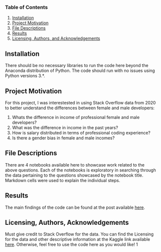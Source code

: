 
### Table of Contents

1. [Installation](#installation)
2. [Project Motivation](#motivation)
3. [File Descriptions](#files)
4. [Results](#results)
5. [Licensing, Authors, and Acknowledgements](#licensing)

## Installation <a name="installation"></a>

There should be no necessary libraries to run the code here beyond the Anaconda distribution of Python.  The code should run with no issues using Python versions 3.*.

## Project Motivation<a name="motivation"></a>

For this project, I was interestested in using Stack Overflow data from 2020 to better understand the differences between female and male developers:

1. Whats the difference in income of professional female and male developers?
2. What was the difference in income in the past years?
3. How is salary distributed in terms of professional coding experience?
4. Is there a gender bias in female and male incomes?
 

## File Descriptions <a name="files"></a>

There are 4 notebooks available here to showcase work related to the above questions.  Each of the notebooks is exploratory in searching through the data pertaining to the questions showcased by the notebook title.  Markdown cells were used to explain the individual steps.  

## Results<a name="results"></a>

The main findings of the code can be found at the post available [here](https://medium.com/@annatrumm/how-tech-makes-women-close-the-gender-pay-gap-2b306de4b965?sk=61e0c51593b98564e5805ad02f2eafcc).

## Licensing, Authors, Acknowledgements<a name="licensing"></a>

Must give credit to Stack Overflow for the data.  You can find the Licensing for the data and other descriptive information at the Kaggle link available [here](https://www.kaggle.com/stackoverflow/so-survey-2020/data).  Otherwise, feel free to use the code here as you would like! 1


